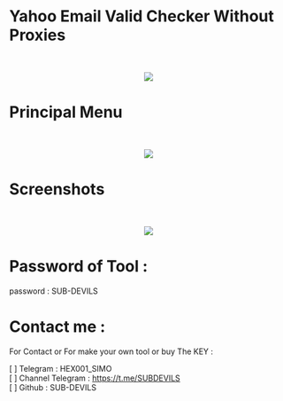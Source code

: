  # Yahoo Email Valid Checker Without Proxies


<br>
<p align="center">
  <img   src="https://user-images.githubusercontent.com/125136153/218284579-f19e5e56-eee1-4b50-b3b5-19dbcd3a7f85.png">
</p>



# Principal Menu
<br>
<p align="center">
  <img   src="https://user-images.githubusercontent.com/125136153/218284616-35be2bd8-078a-4fdb-86d5-b56273fa5343.png">
</p> 


# Screenshots
<br>

<p align="center">
  <img   src="https://user-images.githubusercontent.com/125136153/218284653-05bbaaec-0ca1-4300-a709-ad67b9ef85be.png">
</p> 


# Password of Tool :


password : SUB-DEVILS





# Contact me :

For Contact or For make your own tool or buy The KEY : 

[ ]  Telegram : HEX001_SIMO<br>
[ ]  Channel Telegram : https://t.me/SUBDEVILS<br>
[ ]  Github : SUB-DEVILS



